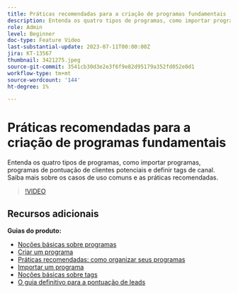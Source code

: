 ```yaml
---
title: Práticas recomendadas para a criação de programas fundamentais
description: Entenda os quatro tipos de programas, como importar programas, programas de pontuação de clientes potenciais e definir tags de canal. Saiba mais sobre os casos de uso comuns e as práticas recomendadas.
role: Admin
level: Beginner
doc-type: Feature Video
last-substantial-update: 2023-07-11T00:00:00Z
jira: KT-13567
thumbnail: 3421275.jpeg
source-git-commit: 3541cb30d3e2e3f6f9e82d95179a352fd052e0d1
workflow-type: tm+mt
source-wordcount: '144'
ht-degree: 1%

---
```



# Práticas recomendadas para a criação de programas fundamentais

Entenda os quatro tipos de programas, como importar programas, programas de pontuação de clientes potenciais e definir tags de canal. Saiba mais sobre os casos de uso comuns e as práticas recomendadas.

>[!VIDEO](https://video.tv.adobe.com/v/3421275/?learn=on)

## Recursos adicionais

**Guias do produto:**

* [Noções básicas sobre programas](https://experienceleague.adobe.com/docs/marketo/using/product-docs/core-marketo-concepts/programs/creating-programs/understanding-programs.html)
* [Criar um programa](https://experienceleague.adobe.com/docs/marketo/using/product-docs/core-marketo-concepts/programs/creating-programs/create-a-program.html)
* [Práticas recomendadas: como organizar seus programas](https://experienceleague.adobe.com/docs/marketo/using/product-docs/core-marketo-concepts/programs/working-with-programs/best-practice-how-to-organize-your-programs.html)
* [Importar um programa](https://experienceleague.adobe.com/docs/marketo/using/product-docs/core-marketo-concepts/programs/working-with-programs/import-a-program.html)
* [Noções básicas sobre tags](https://experienceleague.adobe.com/docs/marketo/using/product-docs/core-marketo-concepts/programs/working-with-programs/understanding-tags.html)
* [O guia definitivo para a pontuação de leads](https://business.adobe.com/resources/guides/lead-scoring.html)
